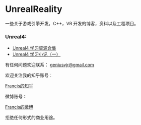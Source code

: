 # UnrealReality
一些关于游戏引擎开发，C++，VR 开发的博客，资料以及工程项目。

### Unreal4:

* [Unreal4 学习资源合集](https://zhuanlan.zhihu.com/p/23712250?refer=VR2AR)
* [Unreal4 学习小记（一）](https://zhuanlan.zhihu.com/p/23390968?refer=VR2AR)




有任何问题欢迎联系：
geniusvjr@gmail.com

欢迎关注我的知乎账号：

[Francis的知乎](https://www.zhihu.com/people/FrancisTao)

微博账号：

[Francis的微博](http://weibo.com/3627982543/profile?rightmod=1&wvr=6&mod=personinfo)

拒绝任何形式的商业用途。
